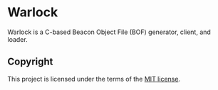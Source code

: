 # Warlock
Warlock is a C-based Beacon Object File (BOF) generator, client, and loader.

## Copyright
This project is licensed under the terms of the [MIT license](/LICENSE).